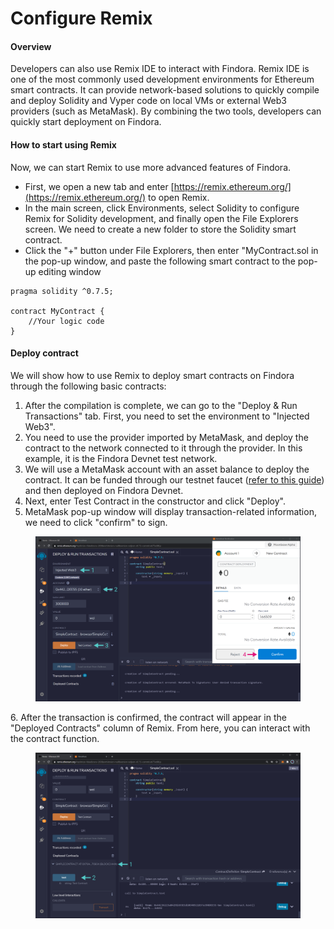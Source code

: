 # Configure Remix

#### Overview[​](https://wiki.findora.org/docs/developers/evm\_smart\_chain/evm-guides/deployment-guides/remix#overview) <a href="#overview" id="overview"></a>

Developers can also use Remix IDE to interact with Findora. Remix IDE is one of the most commonly used development environments for Ethereum smart contracts. It can provide network-based solutions to quickly compile and deploy Solidity and Vyper code on local VMs or external Web3 providers (such as MetaMask). By combining the two tools, developers can quickly start deployment on Findora.

#### How to start using Remix[​](https://wiki.findora.org/docs/developers/evm\_smart\_chain/evm-guides/deployment-guides/remix#how-to-start-using-remix) <a href="#how-to-start-using-remix" id="how-to-start-using-remix"></a>

Now, we can start Remix to use more advanced features of Findora.

* First, we open a new tab and enter [https://remix.ethereum.org/](https://remix.ethereum.org/) to open Remix.
* In the main screen, click Environments, select Solidity to configure Remix for Solidity development, and finally open the File Explorers screen. We need to create a new folder to store the Solidity smart contract.
* Click the "+" button under File Explorers, then enter "MyContract.sol in the pop-up window, and paste the following smart contract to the pop-up editing window

```solidity
pragma solidity ^0.7.5;

contract MyContract {
    //Your logic code
}
```

#### Deploy contract[​](https://wiki.findora.org/docs/developers/evm\_smart\_chain/evm-guides/deployment-guides/remix#deploy-contract) <a href="#deploy-contract" id="deploy-contract"></a>

We will show how to use Remix to deploy smart contracts on Findora through the following basic contracts:

1. After the compilation is complete, we can go to the "Deploy & Run Transactions" tab. First, you need to set the environment to "Injected Web3".
2. You need to use the provider imported by MetaMask, and deploy the contract to the network connected to it through the provider. In this example, it is the Findora Devnet test network.
3. We will use a MetaMask account with an asset balance to deploy the contract. It can be funded through our testnet faucet ([refer to this guide](../../../../general-users/acquire-fra/request-testnet-fra.md)) and then deployed on Findora Devnet.
4. Next, enter Test Contract in the constructor and click "Deploy".
5. MetaMask pop-up window will display transaction-related information, we need to click "confirm" to sign.

<figure><img src="../../../../.gitbook/assets/image (10) (1).png" alt=""><figcaption></figcaption></figure>

6\. After the transaction is confirmed, the contract will appear in the "Deployed Contracts" column of Remix. From here, you can interact with the contract function.

<figure><img src="../../../../.gitbook/assets/image (3) (2).png" alt=""><figcaption></figcaption></figure>
